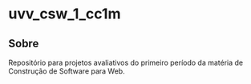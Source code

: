 # uvv_csw_1_cc1m

## Sobre

Repositório para projetos avaliativos do primeiro período da matéria de Construção de Software para Web.

